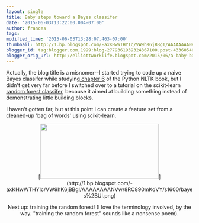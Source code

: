 ```yaml
---
layout: single
title: Baby steps toward a Bayes classifer
date: '2015-06-03T13:22:00.004-07:00'
author: frances
tags: 
modified_time: '2015-06-03T13:28:07.463-07:00'
thumbnail: http://1.bp.blogspot.com/-axKHwWTHYIc/VW9hK6jBBgI/AAAAAAAANVw/8RC890mKqVY/s72-c/bayes%2BUI.png
blogger_id: tag:blogger.com,1999:blog-2779361939324367100.post-4336054696840512857
blogger_orig_url: http://elliottworklife.blogspot.com/2015/06/a-baby-bayes-classifer.html
---
```


Actually, the blog title is a misnomer--I started trying to code up a naive 
Bayes classifer while studying[ chapter 6](http://www.nltk.org/book/ch06.html) 
of the Python NLTK book, but I didn't get very far before I switched over to a 
tutorial on the scikit-learn [random forest 
classifer](https://www.kaggle.com/c/word2vec-nlp-tutorial/details/part-1-for-beginners-bag-of-words), 
because it aimed at building something instead of demonstrating little 
building blocks. 

I haven't gotten far, but at this point I can create a feature set from a 
cleaned-up 'bag of words' using scikit-learn. 
<div class="separator" style="clear: both; text-align: center;">[<img 
border="0" height="149" 
src="http://1.bp.blogspot.com/-axKHwWTHYIc/VW9hK6jBBgI/AAAAAAAANVw/8RC890mKqVY/s320/bayes%2BUI.png" 
width="320" 
/>](http://1.bp.blogspot.com/-axKHwWTHYIc/VW9hK6jBBgI/AAAAAAAANVw/8RC890mKqVY/s1600/bayes%2BUI.png) 


Next up: training the random forest! (I love the terminology involved, by the 
way. "training the random forest" sounds like a nonsense poem). 